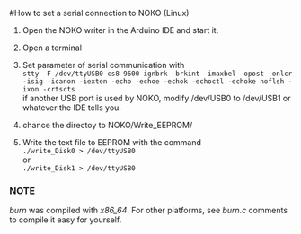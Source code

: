 #How to set a serial connection to NOKO (Linux)

1. Open the NOKO writer in the Arduino IDE and start it. 

2. Open a terminal

3. Set parameter of serial communication with  
``` stty -F /dev/ttyUSB0 cs8 9600 ignbrk -brkint -imaxbel -opost -onlcr -isig -icanon -iexten -echo -echoe -echok -echoctl -echoke noflsh -ixon -crtscts ```  
if another USB port is used by NOKO, modify /dev/USB0 to /dev/USB1 or whatever the IDE tells you.

4. chance the directoy to NOKO/Write_EEPROM/

5. Write the text file to EEPROM with the command  
``` ./write_Disk0 > /dev/ttyUSB0 ```  
or  
``` ./write_Disk1 > /dev/ttyUSB0 ```  


### NOTE 
*burn* was compiled with *x86_64*. For other platforms, see *burn.c* comments to compile it easy for yourself.
